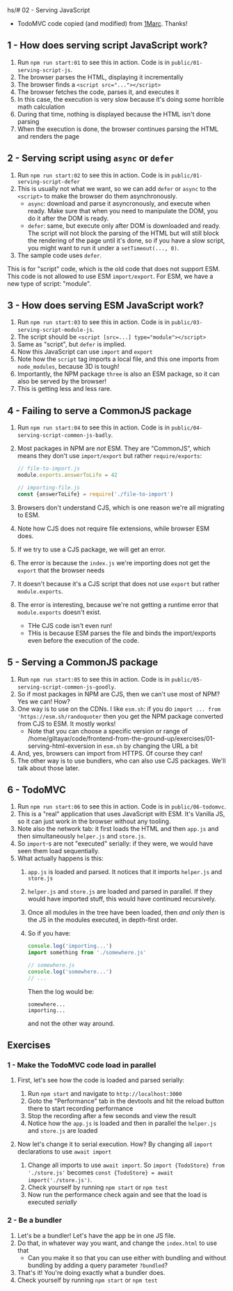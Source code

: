 hs/# 02 - Serving JavaScript

* TodoMVC code copied (and modified) from [1Marc](https://github.com/1Marc/modern-todomvc-vanillajs). Thanks!

## 1 - How does serving script JavaScript work?

1. Run `npm run start:01` to see this in action. Code is in `public/01-serving-script-js`.
1. The browser parses the HTML, displaying it incrementally
1. The browser finds a `<script src="..."></script>`
1. The browser fetches the code, parses it, and executes it
1. In this case, the execution is very slow because it's doing some horrible math calculation
1. During that time, nothing is displayed because the HTML isn't done parsing
1. When the execution is done, the browser continues parsing the HTML and renders the page

## 2 - Serving script using `async` or `defer`

1. Run `npm run start:02` to see this in action. Code is in `public/01-serving-script-defer`
1. This is usually not what we want, so we can add `defer` or `async` to the `<script>` to make the browser
   do them asynchronously.
   * `async`: download and parse it asyncronously, and execute when ready.
     Make sure that when you need to manipulate the DOM, you do it after the DOM is ready.
   * `defer`: same, but execute only after DOM is downloaded and ready.
     The script will not block the parsing of the HTML but will still block the rendering of the page
     until it's done, so if you have a slow script, you might want to run it under a `setTimeout(..., 0)`.
1. The sample code uses `defer`.

This is for "script" code, which is the old code that does not support ESM.
This code is not allowed to use ESM `import/export`. For ESM, we have a new type of script: "module".

## 3 - How does serving ESM JavaScript work?

1. Run `npm run start:03` to see this in action. Code is in `public/03-serving-script-module-js`.
1. The script should be `<script [src=...] type="module"></script>`
1. Same as "script", but `defer` is implied.
1. Now this JavaScript can use `import` and `export`
1. Note how the `script` tag imports a local file, and this one imports from `node_modules`, because 3D
   is tough!
1. Importantly, the NPM package `three` is also an ESM package, so it can also be served by the browser!
1. This is getting less and less rare.

## 4 - Failing to serve a CommonJS package

1. Run `npm run start:04` to see this in action. Code is in `public/04-serving-script-common-js-badly`.
1. Most packages in NPM are _not_ ESM. They are "CommonJS", which means they don't use `import/export` but
   rather `require/exports`:

   ```js
   // file-to-import.js
   module.exports.answerToLife = 42

   // importing-file.js
   const {answerToLife} = require('./file-to-import')
   ```

1. Browsers don't understand CJS, which is one reason we're all migrating to ESM.
1. Note how CJS does not require file extensions, while browser ESM does.
1. If we try to use a CJS package, we will get an error.
1. The error is because the `index.js` we're importing does not get the `export` that the browser needs
1. It doesn't because it's a CJS script that does not use `export` but rather `module.exports`.
1. The error is interesting, because we're not getting a runtime error that `module.exports` doesn't exist.
   * THe CJS code isn't even run!
   * THis is because ESM parses the file and binds the import/exports even before the execution of the code.

## 5 - Serving a CommonJS package

1. Run `npm run start:05` to see this in action. Code is in `public/05-serving-script-common-js-goodly`.
1. So if most packages in NPM are CJS, then we can't use most of NPM? Yes we can! How?
1. One way is to use on the CDNs. I like `esm.sh`: if you do `import ... from 'https://esm.sh/randoquoter` then
   you get the NPM package converted from CJS to ESM. It mostly works!
   * Note that you can choose a specific version or range of /home/giltayar/code/frontend-from-the-ground-up/exercises/01-serving-html-exversion in `esm.sh` by changing the URL a bit
1. And, yes, browsers can import from HTTPS. Of course they can!
1. The other way is to use bundlers, who can also use CJS packages. We'll talk about those later.

## 6 - TodoMVC

1. Run `npm run start:06` to see this in action. Code is in `public/06-todomvc`.
1. This is a "real" application that uses JavaScript with ESM. It's Vanilla JS, so it can just work in the browser
   without any tooling.
1. Note also the network tab: it first loads the HTML and then `app.js` and
   then simultaneously `helper.js` and `store.js`.
1. So `import`-s are not "executed" serially: if they were, we would have seen them load sequentially.
1. What actually happens is this:
   1. `app.js` is loaded and parsed. It notices that it imports `helper.js` and `store.js`
   1. `helper.js` and `store.js` are loaded and parsed in parallel. If they would have imported stuff, this
      would have continued recursively.
   1. Once all modules in the tree have been loaded, then _and only then_ is the JS in the modules executed,
      in depth-first order.
   1. So if you have:

      ```js
      console.log('importing...')
      import something from './somewhere.js'

      // somewhere.js
      console.log('somewhere...')
      // ...
      ```

      Then the log would be:

      ```log
      somewhere...
      importing...
      ```

      and not the other way around.

## Exercises

### 1 - Make the TodoMVC code load in parallel

1. First, let's see how the code is loaded and parsed serially:
   1. Run `npm start` and navigate to `http://localhost:3000`
   1. Goto the "Performance" tab in the devtools and hit the reload button there to start recording performance
   1. Stop the recording after a few seconds and view the result
   1. Notice how the `app.js` is loaded and then in parallel the `helper.js` and `store.js` are loaded

1. Now let's change it to serial execution. How? By changing all `import` declarations to use `await import`
   1. Change all imports to use `await import`. So `import {TodoStore} from './store.js'` becomes
      `const {TodoStore} = await import('./store.js')`.
   1. Check yourself by running `npm start` or `npm test`
   1. Now run the performance check again and see that the load is executed _serially_


### 2 - Be a bundler

1. Let's be a bundler! Let's have the app be in one JS file.
1. Do that, in whatever way you want, and change the `index.html` to use that
   * Can you make it so that you can use either with bundling and
     without bundling by adding a query parameter `?bundled`?
1. That's it! You're doing exactly what a bundler does.
1. Check yourself by running `npm start` or `npm test`

